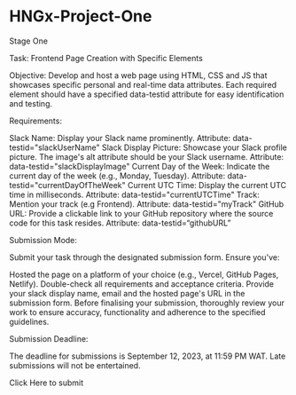# HNGx-Project-One

Stage One

Task: Frontend Page Creation with Specific Elements

Objective: Develop and host a web page using HTML, CSS and JS that showcases specific personal and real-time data attributes. Each required element should have a specified data-testid attribute for easy identification and testing.

Requirements:

Slack Name:
 Display your Slack name prominently.
 Attribute: data-testid="slackUserName"
Slack Display Picture:
 Showcase your Slack profile picture.
 The image's alt attribute should be your Slack username.
 Attribute: data-testid="slackDisplayImage"
Current Day of the Week:
 Indicate the current day of the week (e.g., Monday, Tuesday).
 Attribute: data-testid="currentDayOfTheWeek"
Current UTC Time:
 Display the current UTC time in milliseconds.
 Attribute: data-testid="currentUTCTime"
Track:
 Mention your track (e.g Frontend).
 Attribute: data-testid="myTrack"
GitHub URL:
 Provide a clickable link to your GitHub repository where the source code for this task resides.
 Attribute: data-testid=“githubURL”


Submission Mode:

Submit your task through the designated submission form. Ensure you've:

 Hosted the page on a platform of your choice (e.g., Vercel, GitHub Pages, Netlify).
 Double-check all requirements and acceptance criteria.
 Provide your slack display name, email and the hosted page's URL in the submission form.
Before finalising your submission, thoroughly review your work to ensure accuracy, functionality and adherence to the specified guidelines.

Submission Deadline:

The deadline for submissions is September 12, 2023, at 11:59 PM WAT. Late submissions will not be entertained.

Click Here to submit
